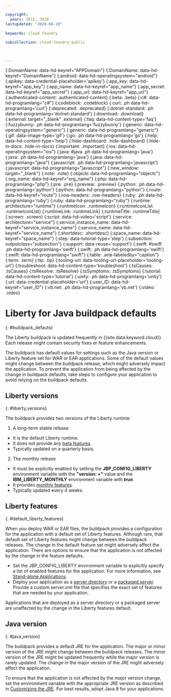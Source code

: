 ```yaml
---

copyright:
  years: 2015, 2020
lastupdated: "2020-08-10"

keywords: cloud foundry

subcollection: cloud-foundry-public



---
```




{:DomainName: data-hd-keyref="APPDomain"}
{:DomainName: data-hd-keyref="DomainName"}
{:android: data-hd-operatingsystem="android"}
{:apikey: data-credential-placeholder='apikey'}
{:app_key: data-hd-keyref="app_key"}
{:app_name: data-hd-keyref="app_name"}
{:app_secret: data-hd-keyref="app_secret"}
{:app_url: data-hd-keyref="app_url"}
{:authenticated-content: .authenticated-content}
{:beta: .beta}
{:c#: data-hd-programlang="c#"}
{:codeblock: .codeblock}
{:curl: .ph data-hd-programlang='curl'}
{:deprecated: .deprecated}
{:dotnet-standard: .ph data-hd-programlang='dotnet-standard'}
{:download: .download}
{:external: target="_blank" .external}
{:faq: data-hd-content-type='faq'}
{:fuzzybunny: .ph data-hd-programlang='fuzzybunny'}
{:generic: data-hd-operatingsystem="generic"}
{:generic: data-hd-programlang="generic"}
{:gif: data-image-type='gif'}
{:go: .ph data-hd-programlang='go'}
{:help: data-hd-content-type='help'}
{:hide-dashboard: .hide-dashboard}
{:hide-in-docs: .hide-in-docs}
{:important: .important}
{:ios: data-hd-operatingsystem="ios"}
{:java: #java .ph data-hd-programlang='java'}
{:java: .ph data-hd-programlang='java'}
{:java: data-hd-programlang="java"}
{:javascript: .ph data-hd-programlang='javascript'}
{:javascript: data-hd-programlang="javascript"}
{:new_window: target="_blank"}
{:note: .note}
{:objectc data-hd-programlang="objectc"}
{:org_name: data-hd-keyref="org_name"}
{:php: data-hd-programlang="php"}
{:pre: .pre}
{:preview: .preview}
{:python: .ph data-hd-programlang='python'}
{:python: data-hd-programlang="python"}
{:route: data-hd-keyref="route"}
{:row-headers: .row-headers}
{:ruby: .ph data-hd-programlang='ruby'}
{:ruby: data-hd-programlang="ruby"}
{:runtime: architecture="runtime"}
{:runtimeIcon: .runtimeIcon}
{:runtimeIconList: .runtimeIconList}
{:runtimeLink: .runtimeLink}
{:runtimeTitle: .runtimeTitle}
{:screen: .screen}
{:script: data-hd-video='script'}
{:service: architecture="service"}
{:service_instance_name: data-hd-keyref="service_instance_name"}
{:service_name: data-hd-keyref="service_name"}
{:shortdesc: .shortdesc}
{:space_name: data-hd-keyref="space_name"}
{:step: data-tutorial-type='step'}
{:subsection: outputclass="subsection"}
{:support: data-reuse='support'}
{:swift: #swift .ph data-hd-programlang='swift'}
{:swift: .ph data-hd-programlang='swift'}
{:swift: data-hd-programlang="swift"}
{:table: .aria-labeledby="caption"}
{:term: .term}
{:tip: .tip}
{:tooling-url: data-tooling-url-placeholder='tooling-url'}
{:troubleshoot: data-hd-content-type='troubleshoot'}
{:tsCauses: .tsCauses}
{:tsResolve: .tsResolve}
{:tsSymptoms: .tsSymptoms}
{:tutorial: data-hd-content-type='tutorial'}
{:unity: .ph data-hd-programlang='unity'}
{:url: data-credential-placeholder='url'}
{:user_ID: data-hd-keyref="user_ID"}
{:vb.net: .ph data-hd-programlang='vb.net'}
{:video: .video}

# Liberty for Java buildpack defaults
{: #buildpack_defauts}

The Liberty buildpack is updated frequently in {{site.data.keyword.cloud}}. Each release might contain security fixes or feature enhancements.

The buildpack has default values for settings such as the Java version or Liberty feature set for WAR or EAR applications. Some of the default values might change between the buildpack release, which might adversely impact the application. To prevent the application from being affected by the change in buildpack defaults, take steps to configure your application to avoid relying on the buildpack defaults.

## Liberty versions
{: #liberty_versions}

The buildpack provides two versions of the Liberty runtime:
1. A long-term stable release
  * It is the default Liberty runtime.
  * It does not provide any [beta features](/docs/cloud-foundry-public?topic=cloud-foundry-public-using_beta_features).
  * Typically updated on a quarterly basis.

2. The monthly release
  * It must be explicitly enabled by setting the **JBP_CONFIG_LIBERTY** environment variable with the **"version: +"** value and
  the **IBM_LIBERTY_MONTHLY** environment variable with **true**.
  * It provides [monthly features](/docs/cloud-foundry-public?topic=cloud-foundry-public-using_monthly_runtime).
  * Typically updated every 4 weeks.

## Liberty features
{: #default_liberty_features}

When you deploy WAR or EAR files, the buildpack provides a configuration for the application with a default set of Liberty features. Although rare, that default set of Liberty features might change between the buildpack releases. The change in the default feature set might adversely affect the application. There are options to ensure that the application is not affected by the change in the feature defaults.

* Set the JBP_CONFIG_LIBERTY environment variable to explicitly specify a list of enabled features for the application. For more information, see [Stand-alone Applications](/docs/cloud-foundry-public?topic=cloud-foundry-public-options_for_pushing#stand_alone_apps).
* Deploy your application as a [server directory](/docs/cloud-foundry-public?topic=cloud-foundry-public-options_for_pushing#server_directory) or a [packaged server](/docs/cloud-foundry-public?topic=cloud-foundry-public-options_for_pushing#packaged_server). Provide a custom server.xml file that specifies the exact set of features that are needed by your application.

Applications that are deployed as a server directory or a packaged server are unaffected by the change in the Liberty features default.

## Java version
{: #java_version}

The buildpack provides a default JRE for the application. The major or minor version of the JRE might change between the buildpack releases. The minor version of the JRE might be updated frequently while the major version is rarely updated. The change in the major version of the JRE might adversely affect the application.

To ensure that the application is not affected by the major version change, set the environment variable with the appropriate JRE version as described in [Customizing the JRE](/docs/cloud-foundry-public?topic=cloud-foundry-public-customizing_jre). For best results, adopt Java 8 for your applications.


